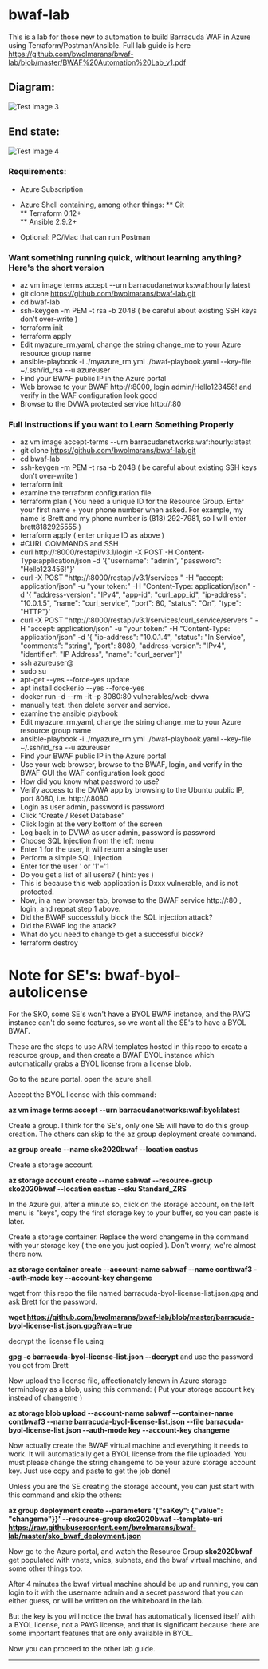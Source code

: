 # bwaf-lab #

This is a lab for those new to automation to build Barracuda WAF in Azure using Terraform/Postman/Ansible.
Full lab guide is here https://github.com/bwolmarans/bwaf-lab/blob/master/BWAF%20Automation%20Lab_v1.pdf

## Diagram: ##

![Test Image 3](https://github.com/bwolmarans/bwaf-lab/blob/master/rrrr.png)

## End state: ##

![Test Image 4](https://github.com/bwolmarans/bwaf-lab/blob/master/resources_list.png)

### Requirements: ###

* Azure Subscription  
* Azure Shell containing, among other things:
** Git  
** Terraform 0.12+  
** Ansible 2.9.2+  
  
* Optional: PC/Mac that can run Postman  

### Want something running quick, without learning anything? Here's the short version ###
* az vm image terms accept --urn barracudanetworks:waf:hourly:latest  
* git clone https://github.com/bwolmarans/bwaf-lab.git  
* cd bwaf-lab  
* ssh-keygen -m PEM -t rsa -b 2048 ( be careful about existing SSH keys don't over-write )  
* terraform init
* terraform apply
* Edit myazure_rm.yaml, change the string change_me to your Azure resource group name
* ansible-playbook -i ./myazure_rm.yml ./bwaf-playbook.yaml --key-file ~/.ssh/id_rsa --u azureuser
* Find your BWAF public IP in the Azure portal  
* Web browse to your BWAF http://<bwaf public ip>:8000, login admin/Hello123456! and verify in the WAF configuration look good  
* Browse to the DVWA protected service http://<bwaf public ip>:80
  
### Full Instructions if you want to Learn Something Properly ###
* az vm image accept-terms --urn barracudanetworks:waf:hourly:latest  
* git clone https://github.com/bwolmarans/bwaf-lab.git  
* cd bwaf-lab  
* ssh-keygen -m PEM -t rsa -b 2048 ( be careful about existing SSH keys don't over-write )  
* terraform init  
* examine the terraform configuration file
* terraform plan ( You need a unique ID for the Resource Group. Enter your first name + your phone number when asked. For example, my name is Brett and my phone number is (818) 292-7981, so I will enter brett8182925555 )  
* terraform apply ( enter unique ID as above )  
* #CURL COMMANDS and SSH
* curl http://<your BWAF public IP>:8000/restapi/v3.1/login -X POST -H Content-Type:application/json -d '{"username": "admin", "password": "Hello123456!"}' 
* curl -X POST "http://<your BWAF public IP>:8000/restapi/v3.1/services " -H "accept: application/json" -u "your token:" -H "Content-Type: application/json" -d '{ "address-version": "IPv4", "app-id": "curl_app_id", "ip-address": "10.0.1.5", "name": "curl_service", "port": 80, "status": "On", "type": "HTTP"}'
* curl -X POST "http://<your BWAF public IP>:8000/restapi/v3.1/services/curl_service/servers " -H "accept: application/json" -u "your token:" -H "Content-Type: application/json" -d '{ "ip-address": "10.0.1.4", "status": "In Service", "comments": "string", "port": 8080, "address-version": "IPv4", "identifier": "IP Address", "name": "curl_server"}'
* ssh azureuser@<your ubuntu public IP>
* sudo su
* apt-get --yes --force-yes update
* apt install docker.io --yes --force-yes
* docker run -d --rm -it -p 8080:80 vulnerables/web-dvwa
* manually test. then delete server and service.
* examine the ansible playbook
* Edit myazure_rm.yaml, change the string change_me to your Azure resource group name  
* ansible-playbook -i ./myazure_rm.yml ./bwaf-playbook.yaml --key-file ~/.ssh/id_rsa --u azureuser
* Find your BWAF public IP in the Azure portal  
* Use your web browser, browse to the BWAF, login, and verify in the BWAF GUI the WAF configuration look good  
* How did you know what password to use?  
* Verify access to the DVWA app by browsing to the Ubuntu public IP, port 8080, i.e. http://<Ubuntu public ip>:8080  
* Login as user admin, password is password  
* Click “Create / Reset Database”  
* Click login at the very bottom of the screen  
* Log back in to DVWA as user admin, password is password  
* Choose SQL Injection from the left menu  
* Enter 1 for the user, it will return a single user  
* Perform a simple SQL Injection  
* Enter for the user ' or '1'='1  
* Do you get a list of all users? ( hint: yes )  
* This is because this web application is Dxxx vulnerable, and is not protected.  
* Now, in a new browser tab, browse to the BWAF service http://<bwaf public ip>:80 , login, and repeat step 1 above.  
* Did the BWAF successfully block the SQL injection attack?  
* Did the BWAF log the attack?  
* What do you need to change to get a successful block?  
* terraform destroy  
  
# Note for SE's: bwaf-byol-autolicense
For the SKO, some SE's won't have a BYOL BWAF instance, and the PAYG instance can't do some features, so we want all the SE's to have a BYOL BWAF.

These are the steps to use ARM templates hosted in this repo to create a resource group, and then create a BWAF BYOL instance which automatically grabs a BYOL license from a license blob.

Go to the azure portal. open the azure shell.

Accept the BYOL license with this command:

**az vm image terms accept --urn barracudanetworks:waf:byol:latest**

Create a group.  I think for the SE's, only one SE will have to do this group creation.  The others can skip to the az group deployment create command.

**az group create --name sko2020bwaf --location eastus**

Create a storage account.

**az storage account create --name sabwaf --resource-group sko2020bwaf --location eastus --sku Standard_ZRS**

In the Azure gui, after a minute so, click on the storage account, on the left menu is "keys", copy the first storage key to your buffer, so you can paste is later. 

Create a storage container.  Replace the word changeme in the command with your storage key ( the one you just copied ).  Don't worry, we're almost there now.

**az storage container create --account-name sabwaf --name contbwaf3 --auth-mode key --account-key changeme**

wget from this repo the file named barracuda-byol-license-list.json.gpg and ask Brett for the password.

**wget https://github.com/bwolmarans/bwaf-lab/blob/master/barracuda-byol-license-list.json.gpg?raw=true**

decrypt the license file using

**gpg -o barracuda-byol-license-list.json --decrypt** and use the password you got from Brett

Now upload the license file, affectionately known in Azure storage terminology as a blob, using this command:
( Put your storage account key instead of changeme )

**az storage blob upload --account-name sabwaf --container-name contbwaf3 --name barracuda-byol-license-list.json --file barracuda-byol-license-list.json --auth-mode key --account-key changeme**

Now actually create the BWAF virtual machine and everything it needs to work. It will automatically get a BYOL license from the file uploaded.  You must please change the string changeme to be your azure storage account key. Just use copy and paste to get the job done!

Unless you are the SE creating the storage account, you can just start with this command and skip the others:

**az group deployment create --parameters '{"saKey": {"value": "changeme"}}' --resource-group sko2020bwaf --template-uri https://raw.githubusercontent.com/bwolmarans/bwaf-lab/master/sko_bwaf_deployment.json**

Now go to the Azure portal, and watch the Resource Group **sko2020bwaf** get populated with vnets, vnics, subnets, and the bwaf virtual machine, and some other things too.

After 4 minutes the bwaf virtual machine should be up and running, you can login to it with the username admin and a secret password that you can either guess, or will be written on the whiteboard in the lab.

But the key is you will notice the bwaf has automatically licensed itself with a BYOL license, not a PAYG license, and that is significant because there are some important features that are only available in BYOL.

Now you can proceed to the other lab guide.

----------

